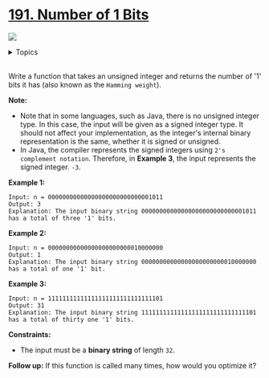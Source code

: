 # [191. Number of 1 Bits](https://leetcode-cn.com/problems/number-of-1-bits/)

![](https://img.shields.io/badge/Difficulty-Easy-green.svg)

<details>
<summary>Topics</summary>

* [`Bit Manipulation`](https://leetcode-cn.com/tag/bit-manipulation/)

</details>
<br />

Write a function that takes an unsigned integer and returns the number of '1' bits it has (also known as the `Hamming weight`).

**Note:**

 + Note that in some languages, such as Java, there is no unsigned integer type. In this case, the input will be given as a signed integer type. It should not affect your implementation, as the integer's internal binary representation is the same, whether it is signed or unsigned.
 + In Java, the compiler represents the signed integers using `2's complement notation`. Therefore, in **Example 3**, the input represents the signed integer. `-3`.

**Example 1:**

```
Input: n = 00000000000000000000000000001011
Output: 3
Explanation: The input binary string 00000000000000000000000000001011 has a total of three '1' bits.
```

**Example 2:**
```
Input: n = 00000000000000000000000010000000
Output: 1
Explanation: The input binary string 00000000000000000000000010000000 has a total of one '1' bit.
```
**Example 3:**
```
Input: n = 11111111111111111111111111111101
Output: 31
Explanation: The input binary string 11111111111111111111111111111101 has a total of thirty one '1' bits.
```

**Constraints:**

 + The input must be a **binary string** of length `32`.

**Follow up:** If this function is called many times, how would you optimize it?
